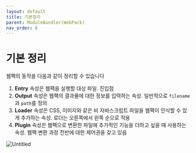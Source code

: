 ```yaml
---
layout: default
title: 기본정리
parent: ModuleBundler(WebPack)
nav_order: 8
---
```


# 기본 정리

웹팩의 동작을 다음과 같이 정리할 수 있습니다

1. **Entry** 속성은 웹팩을 실행할 대상 파일. 진입점
2. **Output** 속성은 웹팩의 결과물에 대한 정보를 입력하는 속성. 일반적으로 `filename`과 `path`를 정의
3. **Loader** 속성은 CSS, 이미지와 같은 비 자바스크립트 파일을 웹팩이 인식할 수 있게 추가하는 속성. 로더는 오른쪽에서 왼쪽 순으로 적용
4. **Plugin** 속성은 웹팩으로 변환한 파일에 추가적인 기능을 더하고 싶을 때 사용하는 속성. 웹팩 변환 과정 전반에 대한 제어권을 갖고 있음

![Untitled](https://s3-us-west-2.amazonaws.com/secure.notion-static.com/cc03aeda-8f5f-4459-9c5b-1f74b0df264a/Untitled.png)